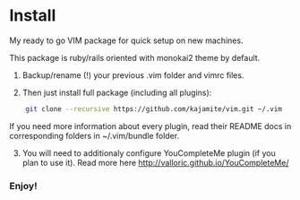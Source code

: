 # Install

My ready to go VIM package for quick setup on new machines.

This package is ruby/rails oriented with monokai2 theme by default.

1) Backup/rename (!) your previous .vim folder and vimrc files.

2) Then just install full package (including all plugins):

```zsh
    git clone --recursive https://github.com/kajamite/vim.git ~/.vim
```

If you need more information about every plugin, read their README docs
in corresponding folders in ~/.vim/bundle folder.

3) You will need to additionaly configure YouCompleteMe plugin (if you plan to use it). Read more here http://valloric.github.io/YouCompleteMe/

### Enjoy!

